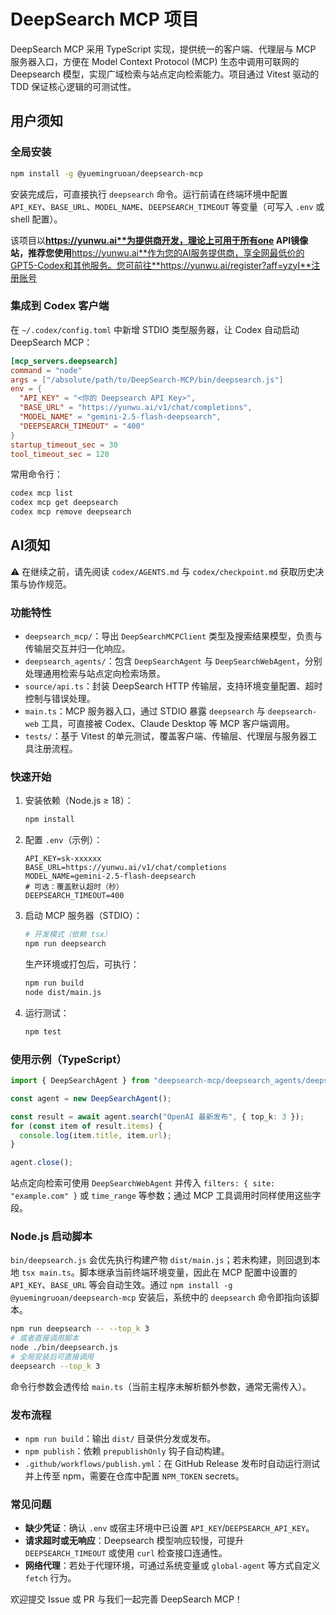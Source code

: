 # DeepSearch MCP 项目

DeepSearch MCP 采用 TypeScript 实现，提供统一的客户端、代理层与 MCP 服务器入口，方便在 Model Context Protocol (MCP) 生态中调用可联网的 Deepsearch 模型，实现广域检索与站点定向检索能力。项目通过 Vitest 驱动的 TDD 保证核心逻辑的可测试性。

## 用户须知

### 全局安装
```bash
npm install -g @yuemingruoan/deepsearch-mcp
```

安装完成后，可直接执行 `deepsearch` 命令。运行前请在终端环境中配置 `API_KEY`、`BASE_URL`、`MODEL_NAME`、`DEEPSEARCH_TIMEOUT` 等变量（可写入 `.env` 或 shell 配置）。

该项目以**https://yunwu.ai**为提供商开发，理论上可用于所有one API镜像站，推荐您使用**https://yunwu.ai**作为您的AI服务提供商，享全网最低价的GPT5-Codex和其他服务。您可前往**https://yunwu.ai/register?aff=yzyI**注册账号

### 集成到 Codex 客户端
在 `~/.codex/config.toml` 中新增 STDIO 类型服务器，让 Codex 自动启动 DeepSearch MCP：

```toml
[mcp_servers.deepsearch]
command = "node"
args = ["/absolute/path/to/DeepSearch-MCP/bin/deepsearch.js"]
env = {
  "API_KEY" = "<你的 Deepsearch API Key>",
  "BASE_URL" = "https://yunwu.ai/v1/chat/completions",
  "MODEL_NAME" = "gemini-2.5-flash-deepsearch",
  "DEEPSEARCH_TIMEOUT" = "400"
}
startup_timeout_sec = 30
tool_timeout_sec = 120
```

常用命令行：
```bash
codex mcp list
codex mcp get deepsearch
codex mcp remove deepsearch
```

## AI须知
⚠️ 在继续之前，请先阅读 `codex/AGENTS.md` 与 `codex/checkpoint.md` 获取历史决策与协作规范。

### 功能特性
- `deepsearch_mcp/`：导出 `DeepSearchMCPClient` 类型及搜索结果模型，负责与传输层交互并归一化响应。
- `deepsearch_agents/`：包含 `DeepSearchAgent` 与 `DeepSearchWebAgent`，分别处理通用检索与站点定向检索场景。
- `source/api.ts`：封装 DeepSearch HTTP 传输层，支持环境变量配置、超时控制与错误处理。
- `main.ts`：MCP 服务器入口，通过 STDIO 暴露 `deepsearch` 与 `deepsearch-web` 工具，可直接被 Codex、Claude Desktop 等 MCP 客户端调用。
- `tests/`：基于 Vitest 的单元测试，覆盖客户端、传输层、代理层与服务器工具注册流程。

### 快速开始
1. 安装依赖（Node.js ≥ 18）：
   ```bash
   npm install
   ```
2. 配置 `.env`（示例）：
   ```env
   API_KEY=sk-xxxxxx
   BASE_URL=https://yunwu.ai/v1/chat/completions
   MODEL_NAME=gemini-2.5-flash-deepsearch
   # 可选：覆盖默认超时（秒）
   DEEPSEARCH_TIMEOUT=400
   ```
3. 启动 MCP 服务器（STDIO）：
   ```bash
   # 开发模式（依赖 tsx）
   npm run deepsearch
   ```
   生产环境或打包后，可执行：
   ```bash
   npm run build
   node dist/main.js
   ```
4. 运行测试：
   ```bash
   npm test
   ```

### 使用示例（TypeScript）
```ts
import { DeepSearchAgent } from "deepsearch-mcp/deepsearch_agents/deepsearch";

const agent = new DeepSearchAgent();

const result = await agent.search("OpenAI 最新发布", { top_k: 3 });
for (const item of result.items) {
  console.log(item.title, item.url);
}

agent.close();
```

站点定向检索可使用 `DeepSearchWebAgent` 并传入 `filters: { site: "example.com" }` 或 `time_range` 等参数；通过 MCP 工具调用时同样使用这些字段。

### Node.js 启动脚本
`bin/deepsearch.js` 会优先执行构建产物 `dist/main.js`；若未构建，则回退到本地 `tsx main.ts`。脚本继承当前终端环境变量，因此在 MCP 配置中设置的 `API_KEY`、`BASE_URL` 等会自动生效。通过 `npm install -g @yuemingruoan/deepsearch-mcp` 安装后，系统中的 `deepsearch` 命令即指向该脚本。

```bash
npm run deepsearch -- --top_k 3
# 或者直接调用脚本
node ./bin/deepsearch.js
# 全局安装后可直接调用
deepsearch --top_k 3
```

命令行参数会透传给 `main.ts`（当前主程序未解析额外参数，通常无需传入）。

### 发布流程
- `npm run build`：输出 `dist/` 目录供分发或发布。
- `npm publish`：依赖 `prepublishOnly` 钩子自动构建。
- `.github/workflows/publish.yml`：在 GitHub Release 发布时自动运行测试并上传至 npm，需要在仓库中配置 `NPM_TOKEN` secrets。

### 常见问题
- **缺少凭证**：确认 `.env` 或宿主环境中已设置 `API_KEY`/`DEEPSEARCH_API_KEY`。
- **请求超时或无响应**：Deepsearch 模型响应较慢，可提升 `DEEPSEARCH_TIMEOUT` 或使用 `curl` 检查接口连通性。
- **网络代理**：若处于代理环境，可通过系统变量或 `global-agent` 等方式自定义 `fetch` 行为。

欢迎提交 Issue 或 PR 与我们一起完善 DeepSearch MCP！

